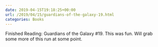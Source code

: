 ```yaml
---
date: 2019-04-15T19:18:25+00:00
url: /2019/04/15/guardians-of-the-galaxy-19.html
categories: Books
---
```

Finished Reading: Guardians of the Galaxy #19. This was fun. Will grab some more of this run at some point.


